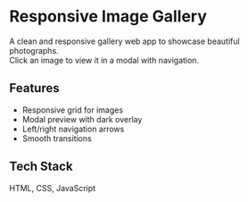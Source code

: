 # Responsive Image Gallery

A clean and responsive gallery web app to showcase beautiful photographs.  
Click an image to view it in a modal with navigation.

## Features

- Responsive grid for images
- Modal preview with dark overlay
- Left/right navigation arrows
- Smooth transitions

## Tech Stack

HTML, CSS, JavaScript


